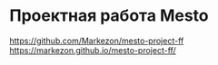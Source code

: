 # Проектная работа Mesto

https://github.com/Markezon/mesto-project-ff
https://markezon.github.io/mesto-project-ff/
